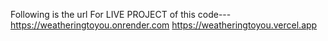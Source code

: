 Following is the url For LIVE PROJECT  of this code---
https://weatheringtoyou.onrender.com
https://weatheringtoyou.vercel.app
